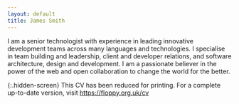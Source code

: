 ```yaml
---
layout: default
title: James Smith
---
```

I am a senior technologist with experience in leading innovative development teams across many languages and technologies. I specialise in team building and leadership, client and developer relations, and software architecture, design and development. I am a passionate believer in the power of the web and open collaboration to change the world for the better.

{:.hidden-screen}
This CV has been reduced for printing. For a complete up-to-date version, visit https://floppy.org.uk/cv
